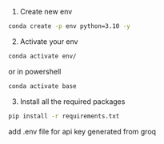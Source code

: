 1. Create new env

```bash
conda create -p env python=3.10 -y
```


2. Activate your env
```bash
conda activate env/
```
or in powershell
```bash
conda activate base
```
3. Install all the required packages
```bash
pip install -r requirements.txt
```
add .env file for api key generated from groq
